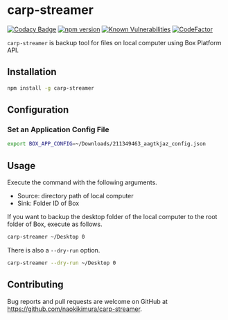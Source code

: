 # carp-streamer

[![Codacy Badge](https://api.codacy.com/project/badge/Grade/21b8e39de64044be9d70a36733a7e074)](https://app.codacy.com/app/naokikimura/carp-streamer?utm_source=github.com&utm_medium=referral&utm_content=naokikimura/carp-streamer&utm_campaign=Badge_Grade_Dashboard)
[![npm version](https://badge.fury.io/js/carp-streamer.svg)](https://badge.fury.io/js/carp-streamer)
[![Known Vulnerabilities](https://snyk.io//test/github/naokikimura/carp-streamer/badge.svg?targetFile=package.json)](https://snyk.io//test/github/naokikimura/carp-streamer?targetFile=package.json)
[![CodeFactor](https://www.codefactor.io/repository/github/naokikimura/carp-streamer/badge/master)](https://www.codefactor.io/repository/github/naokikimura/carp-streamer/overview/master)

`carp-streamer` is backup tool for files on local computer using Box Platform API.

## Installation

```bash
npm install -g carp-streamer
```

## Configuration

### Set an Application Config File

```bash
export BOX_APP_CONFIG=~/Downloads/211349463_aagtkjaz_config.json
```

## Usage

Execute the command with the following arguments.
- Source: directory path of local computer
- Sink: Folder ID of Box

If you want to backup the desktop folder of the local computer to the root folder of Box, execute as follows.

```bash
carp-streamer ~/Desktop 0
```

There is also a `--dry-run` option.

```bash
carp-streamer --dry-run ~/Desktop 0
```

## Contributing

Bug reports and pull requests are welcome on GitHub at https://github.com/naokikimura/carp-streamer.
